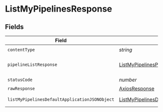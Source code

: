 # ListMyPipelinesResponse


## Fields

| Field                                                                                                     | Type                                                                                                      | Required                                                                                                  | Description                                                                                               |
| --------------------------------------------------------------------------------------------------------- | --------------------------------------------------------------------------------------------------------- | --------------------------------------------------------------------------------------------------------- | --------------------------------------------------------------------------------------------------------- |
| `contentType`                                                                                             | *string*                                                                                                  | :heavy_check_mark:                                                                                        | N/A                                                                                                       |
| `pipelineListResponse`                                                                                    | [ListMyPipelinesPipelineListResponse](../../models/operations/listmypipelinespipelinelistresponse.md)     | :heavy_minus_sign:                                                                                        | A sequence of pipelines.                                                                                  |
| `statusCode`                                                                                              | *number*                                                                                                  | :heavy_check_mark:                                                                                        | N/A                                                                                                       |
| `rawResponse`                                                                                             | [AxiosResponse](https://axios-http.com/docs/res_schema)                                                   | :heavy_minus_sign:                                                                                        | N/A                                                                                                       |
| `listMyPipelinesDefaultApplicationJSONObject`                                                             | [ListMyPipelinesDefaultApplicationJSON](../../models/operations/listmypipelinesdefaultapplicationjson.md) | :heavy_minus_sign:                                                                                        | Error response.                                                                                           |